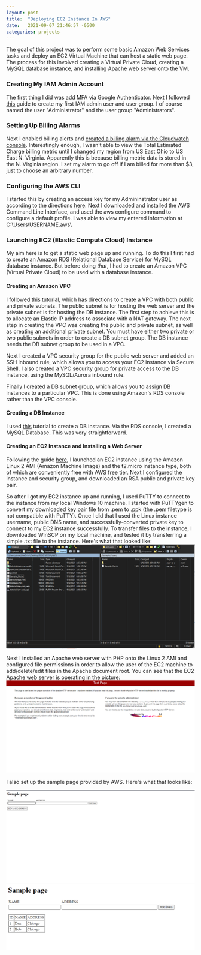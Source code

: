 ```yaml
---
layout: post
title:  "Deploying EC2 Instance In AWS"
date:   2021-09-07 21:46:57 -0500
categories: projects
---
```

The goal of this project was to perform some basic Amazon Web Services tasks and deploy an EC2 Virtual Machine that can host a static web page. The process for this involved creating a Virtual Private Cloud, creating a MySQL database instance, and installing Apache web server onto the VM.<!--break-->

### **Creating My IAM Admin Account**

The first thing I did was add MFA via Google Authenticator. Next I followed [this](https://docs.aws.amazon.com/IAM/latest/UserGuide/getting-started_create-admin-group.html) guide to create my first IAM admin user and user group. I of course named the user "Administrator" and the user group "Administrators". 

### **Setting Up Billing Alarms**

Next I enabled billing alerts and [created a billing alarm via the Cloudwatch console](https://docs.aws.amazon.com/AmazonCloudWatch/latest/monitoring/monitor_estimated_charges_with_cloudwatch.html). Interestingly enough, I wasn't able to view the Total Estimated Charge billing metric until I changed my region from US East Ohio to US East N. Virginia. Apparently this is because billing metric data is stored in the N. Virginia region. I set my alarm to go off if I am billed for more than $3, just to choose an arbitrary number.

### **Configuring the AWS CLI**

I started this by creating an access key for my Admininstrator user as according to the directions [here](https://docs.aws.amazon.com/cli/latest/userguide/cli-configure-quickstart.html). Next I downloaded and installed the AWS Command Line Interface, and used the aws configure command to configure a default profile. I was able to view my entered information at C:\Users\USERNAME\.aws\

### **Launching EC2 (Elastic Compute Cloud) Instance**

My aim here is to get a static web page up and running. To do this I first had to create an Amazon RDS (Relational Database Service) for MySQL database instance. But before doing *that*, I had to create an Amazon VPC (Virtual Private Cloud) to be used with a database instance. 

#### **Creating an Amazon VPC**

I followed [this](https://docs.aws.amazon.com/AmazonRDS/latest/UserGuide/CHAP_Tutorials.WebServerDB.CreateVPC.html) tutorial, which has directions to create a VPC with both public and private subnets. The public subnet is for hosting the web server and the private subnet is for hosting the DB instance. The first step to achieve this is to allocate an Elastic IP address to associate with a NAT gateway. The next step in creating the VPC was creating the public and private subnet, as well as creating an additional private subnet. You must have either two private or two public subnets in order to create a DB subnet group. The DB instance needs the DB subnet group to be used in a VPC. 

Next I created a VPC security group for the public web server and added an SSH inbound rule, which allows you to access your EC2 instance via Secure Shell. I also created a VPC security group for private access to the DB instance, using the MySQL/Aurora inbound rule. 

Finally I created a DB subnet group, which allows you to assign DB instances to a particular VPC. This is done using Amazon's RDS console rather than the VPC console. 

#### **Creating a DB Instance**

I used [this](https://docs.aws.amazon.com/AmazonRDS/latest/UserGuide/CHAP_Tutorials.WebServerDB.CreateDBInstance.html) tutorial to create a DB instance. Via the RDS console, I created a MySQL Database. This was very straightforward.

#### **Creating an EC2 Instance and Installing a Web Server** 

Following the guide [here](https://docs.aws.amazon.com/AmazonRDS/latest/UserGuide/CHAP_Tutorials.WebServerDB.CreateWebServer.html), I launched an EC2 instance using the Amazon Linux 2 AMI (Amazon Machine Image) and the t2.micro instance type, both of which are conveniently free with AWS free tier. Next I configured the instance and security group, and downloaded an RSA public and private key pair.   

So after I got my EC2 instance up and running, I used PuTTY to connect to the instance from my local Windows 10 machine. I started with PuTTYgen to convert my downloaded key pair file from .pem to .ppk (the .pem filetype is not compatible with PuTTY). Once I did that I used the Linux instance username, public DNS name, and successfully-converted private key to connect to my EC2 instance successfully. To transfer files to the instance, I downloaded WinSCP on my local machine, and tested it by transferring a simple .txt file to the instance. Here's what that looked like: 
![WinSCP](/assets/winSCP.PNG)

Next I installed an Apache web server with PHP onto the Linux 2 AMI and configured file permissions in order to allow the user of the EC2 machine to add/delete/edit files in the Apache document root. You can see that the EC2 Apache web server is operating in the picture: 
![TestPage](/assets/testPage.PNG)

I also set up the sample page provided by AWS. Here's what that looks like:

![SamplePage](/assets/samplePage.PNG)
![SamplePage2](/assets/samplePage2.PNG)

